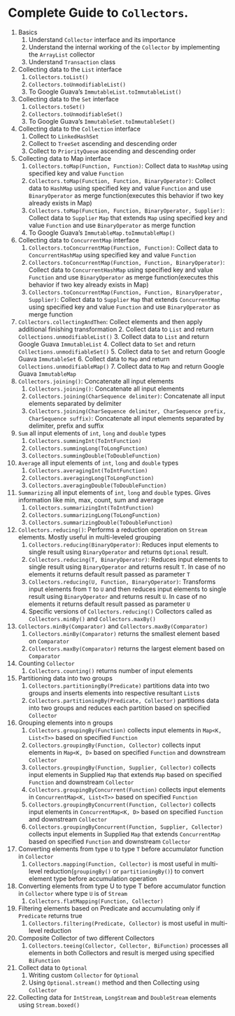 # Complete Guide to `Collectors`.

1. Basics
   1. Understand `Collector` interface and its importance
   2. Understand the internal working of the `Collector` by implementing the `ArrayList` collector
   3. Understand `Transaction` class
2. Collecting data to the `List` interface
   1. `Collectors.toList()`
   2. `Collectors.toUnmodifiableList()`
   3. To Google Guava’s `ImmutableList.toImmutableList()`
3. Collecting data to the `Set` interface
   1. `Collectors.toSet()`
   2. `Collectors.toUnmodifiableSet()`
   3. To Google Guava’s `ImmutableSet.toImmutableSet()`
4. Collecting data to the `Collection` interface
   1. Collect to `LinkedHashSet`
   2. Collect to `TreeSet` ascending and descending order
   3. Collect to `PriorityQueue` ascending and descending order
5. Collecting data to Map interface
   1. `Collectors.toMap(Function, Function)`: Collect data to `HashMap` using specified key and value `Function`
   2. `Collectors.toMap(Function, Function, BinaryOperator)`: Collect data to `HashMap` using specified key and value `Function` and use `BinaryOperator` as merge function(executes this behavior if two key already exists in Map)
   3. `Collectors.toMap(Function, Function, BinaryOperator, Supplier)`: Collect data to `Supplier` `Map` that extends `Map` using specified key and value `Function` and use `BinaryOperator` as merge function
   4. To Google Guava’s `ImmutableMap.toImmutableMap()`
6. Collecting data to `ConcurrentMap` interface
    1. `Collectors.toConcurrentMap(Function, Function)`: Collect data to `ConcurrentHashMap` using specified key and value `Function`
    2. `Collectors.toConcurrentMap(Function, Function, BinaryOperator)`: Collect data to `ConcurrentHashMap` using specified key and value `Function` and use `BinaryOperator` as merge function(executes this behavior if two key already exists in Map)
    3. `Collectors.toConcurrentMap(Function, Function, BinaryOperator, Supplier)`: Collect data to `Supplier` `Map` that extends `ConcurrentMap` using specified key and value `Function` and use `BinaryOperator` as merge function
7. `Collectors.collectingAndThen`: Collect elements and then apply additional finishing transformation
   2. Collect data to `List` and return `Collections.unmodifiableList()`
   3. Collect data to `List` and return Google Guava `ImmutableList`
   4. Collect data to `Set` and return `Collections.unmodifiableSet()`
   5. Collect data to `Set` and return Google Guava `ImmutableSet`
   6. Collect data to `Map` and return `Collections.unmodifiableMap()`
   7. Collect data to `Map` and return Google Guava `ImmutableMap`
8. `Collectors.joining()`: Concatenate all input elements
   1. `Collectors.joining()`: Concatenate all input elements
   2. `Collectors.joining(CharSequence delimiter)`: Concatenate all input elements separated by delimiter
   3. `Collectors.joining(CharSequence delimiter, CharSequence prefix, CharSequence suffix)`: Concatenate all input elements separated by delimiter, prefix and suffix
9. `Sum` all input elements of `int`, `long` and `double` types
   1. `Collectors.summingInt(ToIntFunction)`
   2. `Collectors.summingLong(ToLongFunction)`
   3. `Collectors.summingDouble(ToDoubleFunction)`
10. `Average` all input elements of `int`, `long` and `double` types
    1. `Collectors.averagingInt(ToIntFunction)`
    2. `Collectors.averagingLong(ToLongFunction)`
    3. `Collectors.averagingDouble(ToDoubleFunction)`
11. `Summarizing` all input elements of `int`, `long` and `double` types. Gives information like min, max, count, sum and average
    1. `Collectors.summarizingInt(ToIntFunction)`
    2. `Collectors.summarizingLong(ToLongFunction)`
    3. `Collectors.summarizingDouble(ToDoubleFunction)`
12. `Collectors.reducing()`: Performs a reduction operation on `Stream` elements. Mostly useful in multi-leveled grouping
    1. `Collectors.reducing(BinaryOperator)`: Reduces input elements to single result using `BinaryOperator` and returns `Optional` result.
    2. `Collectors.reducing(T, BinaryOperator)`: Reduces input elements to single result using `BinaryOperator` and returns result `T`. In case of no elements it returns default result passed as parameter `T`
    3. `Collectors.reducing(U, Function, BinaryOperator)`: Transforms input elements from `T` to `U` and then reduces input elements to single result using `BinaryOperator` and returns result `U`. In case of no elements it returns default result passed as parameter `U`
    4. Specific versions of `Collectors.reducing()` Collectors called as `Collectors.minBy()` and `Collectors.maxBy()`
13. `Collectors.minBy(Comparator)` and `Collectors.maxBy(Comparator)`
    1. `Collectors.minBy(Comparator)` returns the smallest element based on `Comparator`
    2. `Collectors.maxBy(Comparator)` returns the largest element based on `Comparator`
14. Counting `Collector`
    1. `Collectors.counting()` returns number of input elements 
15. Partitioning data into two groups
    1. `Collectors.partitioningBy(Predicate)` partitions data into two groups and inserts elements into respective resultant `List`s
    2. `Collectors.partitioningBy(Predicate, Collector)` partitions data into two groups and reduces each partition based on specified `Collector`
16. Grouping elements into n groups
    1. `Collectors.groupingBy(Function)` collects input elements in `Map<K, List<T>>` based on specified `Function`
    2. `Collectors.groupingBy(Function, Collector)` collects input elements in `Map<K, D>` based on specified `Function` and downstream `Collector`
    3. `Collectors.groupingBy(Function, Supplier, Collector)` collects input elements in Supplied `Map` that extends `Map` based on specified `Function` and downstream `Collector`
    4. `Collectors.groupingByConcurrent(Function)` collects input elements in `ConcurrentMap<K, List<T>>` based on specified `Function`
    5. `Collectors.groupingByConcurrent(Function, Collector)` collects input elements in `ConcurrentMap<K, D>` based on specified `Function` and downstream `Collector`
    6. `Collectors.groupingByConcurrent(Function, Supplier, Collector)` collects input elements in Supplied `Map` that extends `ConcurrentMap` based on specified `Function` and downstream `Collector`
17. Converting elements from type `U` to type `T` before accumulator function in `Collector`
    1. `Collectors.mapping(Function, Collector)` is most useful in multi-level reduction(`groupingBy()` or `partitioningBy()`) to convert element type before accumulation operation
18. Converting elements from type U to type T before accumulator function in `Collector` where type `U` is of `Stream`
    1. `Collectors.flatMapping(Function, Collector)`
19. Filtering elements based on Predicate and accumulating only if `Predicate` returns true
    1. `Collectors.filtering(Predicate, Collector)` is most useful in multi-level reduction
20. Composite Collector of two different Collectors
    1. `Collectors.teeing(Collector, Collector, BiFunction)` processes all elements in both Collectors and result is merged using specified `BiFunction`
21. Collect data to `Optional`
    1. Writing custom `Collector` for `Optional`
    2. Using `Optional.stream()` method and then Collecting using `Collector`
22. Collecting data for `IntStream`, `LongStream` and `DoubleStream` elements using `Stream.boxed()`




